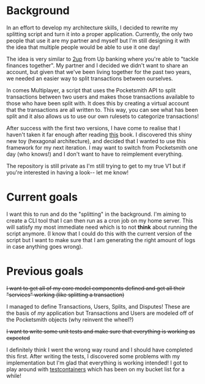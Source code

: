 # Background
In an effort to develop my architecture skills, I decided to rewrite my splitting script and turn it into a proper application. Currently, the only two people that use it are my partner and myself but I'm still designing it with the idea that multiple people would be able to use it one day!

The idea is very similar to [2up](https://up.com.au/2up/) from Up banking where you're able to "tackle finances together". My partner and I decided we didn't want to share an account, but given that we've been living together for the past two years, we needed an easier way to split transactions between ourselves.

In comes Multiplayer, a script that uses the Pocketsmith API to split transactions between two users and makes those transactions available to those who have been split with. It does this by creating a virtual account that the transactions are all written to. This way, you can see what has been split and it also allows us to use our own rulesets to categorize transactions!

After success with the first two versions, I have come to realise that I haven't taken it far enough after reading [this](https://www.amazon.com.au/Architecture-Patterns-Python-Domain-Driven-Microservices-ebook/dp/B085KB31X3) book. I discovered this shiny new toy (hexagonal architecture), and decided that I wanted to use this framework for my next iteration. I may want to switch from Pocketsmith one day (who knows!) and I don't want to have to reimplement everything.

The repository is still private as I'm still trying to get to my true V1 but if you're interested in having a look-- let me know!

# Current goals
I want this to run and do the "splitting" in the background. I'm aiming to create a CLI tool that I can then run as a cron job on my home server. This will satisfy my most immediate need which is to not **think** about running the script anymore. (I know that I could do this with the current version of the script but I want to make sure that I am generating the right amount of logs in case anything goes wrong).

# Previous goals

~~I want to get all of my core model components defined and get all their "services" working (like splitting a transaction)~~

I managed to define Transactions, Users, Splits, and Disputes! These are the basis of _my_ application but Transactions and Users are modeled off of the Pocketsmith objects (why reinvent the wheel?)

~~I want to write some unit tests and make sure that everything is working as expected~~

I definitely think I went the wrong way round and I should have completed this first. After writing the tests, I discovered some problems with my implementation but I'm glad that everything is working intended! I got to play around with [testcontainers]("https://testcontainers.com/") which has been on my bucket list for a while!

